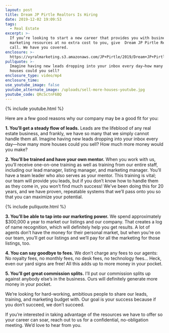 ```yaml
---
layout: post
title: Dream JP Pirtle Realtors Is Hiring
date: 2019-12-02 19:09:53
tags:
  - Real Estate
excerpt: >-
  If you’re looking to start a new career that provides you with business and
  marketing resources at no extra cost to you, give  Dream JP Pirtle Realtors a
  call. We have you covered.
enclosure: >-
  https://vyralmarketing.s3.amazonaws.com/JP+Pirtle/2019/Dream+JP+Pirtle+Realtors+Is+Hiring.mp4
pullquote: >-
  Imagine having new leads dropping into your inbox every day—how many more
  houses could you sell?
enclosure_type: video/mp4
enclosure_time:
use_youtube_image: false
youtube_alternate_image: /uploads/sell-more-houses-youtube.jpg
youtube_code: QRcSctnF6BQ
---
```


{% include youtube.html %}

Here are a few good reasons why our company may be a good fit for you:

**1\. You’ll get a steady flow of leads.** Leads are the lifeblood of any real estate business, and frankly, we have so many that we simply cannot handle them all. Imagine having new leads dropping into your inbox every day—how many more houses could you sell? How much more money would you make?

**2\. You’ll be trained and have your own mentor.** When you work with us, you’ll receive one-on-one training as well as training from our entire staff, including our lead manager, listing manager, and marketing manager. You’ll have a team leader who also serves as your mentor. This training is vital; our team will provide you leads, but if you don’t know how to handle them as they come in, you won’t find much success\! We’ve been doing this for 20 years, and we have proven, repeatable systems that we’ll pass onto you so that you can maximize your potential.

{% include pullquote.html %}

**3\. You’ll be able to tap into our marketing power.** We spend approximately $300,000 a year to market our listings and our company. That creates a log of name recognition, which will definitely help you get results. A lot of agents don’t have the money for their personal market, but when you’re on our team, you’ll get our listings and we’ll pay for all the marketing for those listings, too.

**4\. You can say goodbye to fees.** We don’t charge any fees to our agents: No royalty fees, no monthly fees, no desk fees, no technology fees… Heck, even our yard signs are free\! All this adds up to more money in your pocket.

**5\. You’ll get great commission splits.** I’ll put our commission splits up against anybody else’s in the business. Ours will definitely generate more money in your pocket.

We’re looking for hard-working, ambitious people to share our leads, training, and marketing budget with. Our goal is your success because if you don’t succeed, we don’t succeed.

If you’re interested in taking advantage of the resources we have to offer so your career can soar, reach out to us for a confidential, no-obligation meeting. We’d love to hear from you.